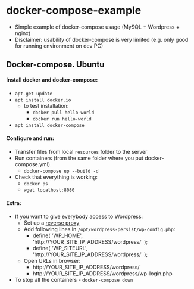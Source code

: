 # docker-compose-example
* Simple example of docker-compose usage (MySQL + Wordpress + nginx)
* Disclaimer: usability of docker-compose is very limited (e.g. only good for running environment on dev PC)

## Docker-compose. Ubuntu
#### Install docker and docker-compose:
* `apt-get update`
* `apt install docker.io`
    * to test installation:
        * `docker pull hello-world`
        * `docker run hello-world`
* `apt install docker-compose`
#### Configure and run:
* Transfer files from local `resources` folder to the server
* Run containers (from the same folder where you put docker-compose.yml)
    * `docker-compose up --build -d`
* Check that everything is working:
    * `docker ps`
    * `wget localhost:8080`
    
#### Extra:
* If you want to give everybody access to Wordpress:
    * Set up a [reverse proxy](https://github.com/Hofls/nginx-config-example)
    * Add following lines in `/opt/wordpress-persist/wp-config.php`:
        * define( 'WP_HOME', 'http://YOUR_SITE_IP_ADDRESS/wordpress/' );
        * define( 'WP_SITEURL', 'http://YOUR_SITE_IP_ADDRESS/wordpress/' );
    * Open URLs in browser: 
        * http://YOUR_SITE_IP_ADDRESS/wordpress/
        * http://YOUR_SITE_IP_ADDRESS/wordpress/wp-login.php
* To stop all the containers - `docker-compose down`
